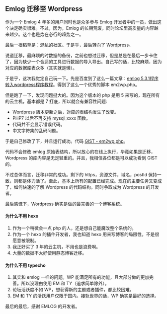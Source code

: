 Emlog 迁移至 Wordpress
---

作为一个 Emlog 4 年多的用户同时也是众多参与 Emlog 开发者中的一员，做出这个决定确实很难。不过，因为，Emlog 的长期荒废，同时论坛里高质量的内容越来越少。这个也是势在必行的趋势之一。

最后一根稻草是：混乱的社区。于是乎，最后转向了 Wordpress。

说道迁移，最麻烦的时数据的备份，之前也想过迁移，但是总是在最后一步卡住了，因为缺少一个合适的工具进行数据的导入导出。自己写的话，比较麻烦，因为对应的数据库表众多（其实就是懒）。

于是乎，这次我觉定自己玩一下。先是百度到了这么一篇文章：[emlog 5.3.1程序转入wordpress程序教程](https://www.1llo.cn/XinQi/325.html)。得到了这么一个优秀的脚本 em2wp.php。

但是跑了一下，发现问题挺大的。因为这个版本的 php 是用 5 来写的，现在所有的云主机，基本都是 7 打底，所以就会有兼容性问题:

+ Wordpress 版本更新之后，对应的表结构发生了改变。
+ PHP7 以后不再支持 mysql_xxxx 函数。
+ 代码并不会显示错误代码。
+ 中文字符集的乱码问题。

于是自己修改了下，并且运行成功。代码 [GIST - em2wp.php](https://gist.github.com/MikeCoder/c5c247186b1264851135d891fc10522e)。

代码不会修改 emlog 原始表结构，所以放心的在线上执行，毕竟如果是迁移，Wordpress 的库内容是无足轻重的。并且，我相信各位都是可以成功看到 GIST 的。

不过总体而言，迁移非常的成功。剩下的 https，资源文件，域名，postId 保持一致，则都是体力活了。至此，基本上所有的配置已经完成。现在的主要任务又变成了，如何快速的了解 Wordpress 的代码结构。同时争取成为 Wordpress 的开发者。

最后感慨下，Wordpress 确实是做的最完善的一个博客系统。

#### 为什么不用 hexo

1. 作为一个稍微会一点 php 的人，还是想自己能魔改整个系统的。
2. 作为一个 hexo 的插件开发者，我也知道 hexo 用来写博客的局限性。不是很愿意被限制。
3. 我正好买了 3 年的云主机，不用也是浪费啊。
4. 大量的数据不太好使用静态博客迁移。

#### 为什么不用 typecho

1. 其实和 emlog 一样的问题。WP 能满足所有的功能，且大部分做的更加完善。所以没理由使用 EM 和 TY（追求简单除外）。
2. 论坛活跃度不如 WP，想获得新的主题或者插件，都比较困难。
3. EM 和 TY 的活跃用户仅限于国内。接轨世界的话，WP 确实是最好的选择。

最后的最后，感谢 EMLOG 的开发者。
